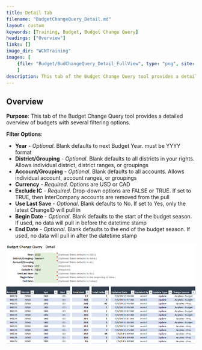 ```yaml
---
title: Detail Tab
filename: "BudgetChangeQuery_Detail.md"
layout: custom
keywords: [Training, Budget, Budget Change Query]
headings: ["Overview"]
links: []
image_dir: "WCNTraining"
images: [
	{file: "Budget/BudChangeQuery_Detail_FullView", type: "png", site: "", cat: "", sub: "", report: "", ribbon: "", config: ""}
	]
description: This tab of the Budget Change Query tool provides a detailed overview of budgets with several filtering options.
---
```


## Overview

**Purpose**: This tab of the Budget Change Query tool provides a detailed overview of budgets with several filtering options.

**Filter Options**:

* **Year** - *Optional*. Blank defaults to next Budget Year. must be YYYY format
* **District/Grouping** - *Optional*. Blank defaults to all districts in your rights. Allows individual district, district ranges, or groupings
* **Account/Grouping** - *Optional*. Blank defaults to all accounts. Allows individual account, account ranges, or groupings
* **Currency** - *Required*. Options are USD or CAD
* **Exclude IC** - *Required*. Drop-down options are FALSE or TRUE. If set to TRUE, then InterCompany accounts are removed from the pull
* **Use Last Save** - *Optional*. Blank defaults to No. If set to Yes, only the latest ChangeID will pull in
* **Begin Date** - *Optional*. Blank defaults to the start of the budget season. If used, no data will pull in before the datetime stamp
* **End Date** - *Optional*. Blank defaults to the end of the budget season. If used, no data will pull in after the datetime stamp

![](/images/WCNTraining/Budget/BudChangeQuery_Detail_FullView.png)